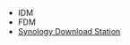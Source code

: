 - IDM
- FDM
- [Synology Download Station](https://www.synology.cn/zh-cn/dsm/packages/DownloadStation)

